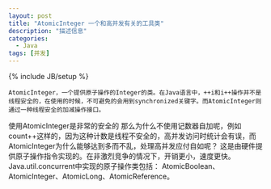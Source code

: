 ```yaml
---
layout: post
title: "AtomicInteger 一个和高并发有关的工具类"
description: "描述信息"
categories:
  - Java
tags: [并发]
---
```

{% include JB/setup %}
    
    AtomicInteger，一个提供原子操作的Integer的类。在Java语言中，++i和i++操作并不是线程安全的，在使用的时候，不可避免的会用到synchronized关键字。而AtomicInteger则通过一种线程安全的加减操作接口。


使用AtomicInteger是非常的安全的
那么为什么不使用记数器自加呢，例如count++这样的，因为这种计数是线程不安全的，高并发访问时统计会有误，而AtomicInteger为什么能够达到多而不乱，处理高并发应付自如呢？
这是由硬件提供原子操作指令实现的。在非激烈竞争的情况下，开销更小，速度更快。Java.util.concurrent中实现的原子操作类包括：
AtomicBoolean、AtomicInteger、AtomicLong、AtomicReference。